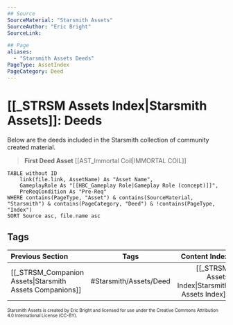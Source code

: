 ```yaml
---
## Source
SourceMaterial: "Starsmith Assets"
SourceAuthor: "Eric Bright"
SourceLink: 

## Page
aliases:
  - "Starsmith Assets Deeds"
PageType: AssetIndex
PageCategory: Deed
---
```

# [[_STRSM Assets Index|Starsmith Assets]]: Deeds
Below are the deeds included in the Starsmith collection of community created material.

> **First Deed Asset**
> [[AST_Immortal Coil|IMMORTAL COIL]]

```dataview
TABLE without ID
	link(file.link, AssetName) As "Asset Name",
	GameplayRole As "[[HBC_Gameplay Role|Gameplay Role (concept)]]",
	PreReqCondition As "Pre-Req"
WHERE contains(PageType, "Asset") & contains(SourceMaterial, "Starsmith") & contains(PageCategory, "Deed") & !contains(PageType, "Index")
SORT Source asc, file.name asc
```

## Tags
| Previous Section | Tags | Content Index |
|:--- |:---:| ---:|
| [[_STRSM_Companion Assets\|Starsmith Assets Companions]] | #Starsmith/Assets/Deed | [[_STRSM Assets Index\|Starsmith Assets Index]] |

<font size=-2>Starsmith Assets is created by Eric Bright and licensed for use under the Creative Commons Attribution 4.0 International License (CC-BY).</font>